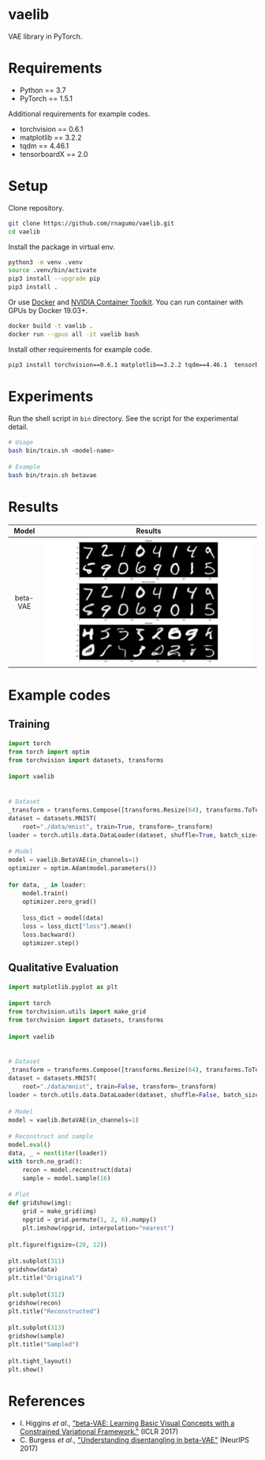 
# vaelib

VAE library in PyTorch.

# Requirements

* Python == 3.7
* PyTorch == 1.5.1

Additional requirements for example codes.

* torchvision == 0.6.1
* matplotlib == 3.2.2
* tqdm == 4.46.1
* tensorboardX == 2.0

# Setup

Clone repository.

```bash
git clone https://github.com/rnagumo/vaelib.git
cd vaelib
```

Install the package in virtual env.

```bash
python3 -m venv .venv
source .venv/bin/activate
pip3 install --upgrade pip
pip3 install .
```

Or use [Docker](https://docs.docker.com/get-docker/) and [NVIDIA Container Toolkit](https://github.com/NVIDIA/nvidia-docker). You can run container with GPUs by Docker 19.03+.

```bash
docker build -t vaelib .
docker run --gpus all -it vaelib bash
```

Install other requirements for example code.

```bash
pip3 install torchvision==0.6.1 matplotlib==3.2.2 tqdm==4.46.1  tensorboardX==2.0
```

# Experiments

Run the shell script in `bin` directory. See the script for the experimental detail.

```bash
# Usage
bash bin/train.sh <model-name>

# Example
bash bin/train.sh betavae
```

# Results

|Model|Results|
|:-:|:-:|
|beta-VAE|![betavae](./images/betavae_mnist.png)|

# Example codes

## Training

```python
import torch
from torch import optim
from torchvision import datasets, transforms

import vaelib


# Dataset
_transform = transforms.Compose([transforms.Resize(64), transforms.ToTensor()])
dataset = datasets.MNIST(
    root="./data/mnist", train=True, transform=_transform)
loader = torch.utils.data.DataLoader(dataset, shuffle=True, batch_size=32)

# Model
model = vaelib.BetaVAE(in_channels=1)
optimizer = optim.Adam(model.parameters())

for data, _ in loader:
    model.train()
    optimizer.zero_grad()

    loss_dict = model(data)
    loss = loss_dict["loss"].mean()
    loss.backward()
    optimizer.step()
```

## Qualitative Evaluation

```python
import matplotlib.pyplot as plt

import torch
from torchvision.utils import make_grid
from torchvision import datasets, transforms

import vaelib


# Dataset
_transform = transforms.Compose([transforms.Resize(64), transforms.ToTensor()])
dataset = datasets.MNIST(
    root="./data/mnist", train=False, transform=_transform)
loader = torch.utils.data.DataLoader(dataset, shuffle=False, batch_size=16)

# Model
model = vaelib.BetaVAE(in_channels=1)

# Reconstruct and sample
model.eval()
data, _ = next(iter(loader))
with torch.no_grad():
    recon = model.reconstruct(data)
    sample = model.sample(16)

# Plot
def gridshow(img):
    grid = make_grid(img)
    npgrid = grid.permute(1, 2, 0).numpy()
    plt.imshow(npgrid, interpolation="nearest")

plt.figure(figsize=(20, 12))

plt.subplot(311)
gridshow(data)
plt.title("Original")

plt.subplot(312)
gridshow(recon)
plt.title("Reconstructed")

plt.subplot(313)
gridshow(sample)
plt.title("Sampled")

plt.tight_layout()
plt.show()
```

# References

* I. Higgins *et al*., ["beta-VAE: Learning Basic Visual Concepts with a Constrained Variational Framework."](https://openreview.net/forum?id=Sy2fzU9gl) (ICLR 2017)
* C. Burgess *et al*., ["Understanding disentangling in beta-VAE"](http://arxiv.org/abs/1804.03599) (NeurIPS 2017)
